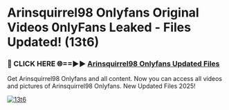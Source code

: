 # Arinsquirrel98 Onlyfans Original Videos 0nlyFans Leaked - Files Updated! (13t6)

<h3>🔴 CLICK HERE 🌐==►► <a href="https://tinyurl.com/ehrbuxhb" rel="nofollow">Arinsquirrel98 Onlyfans Updated Files</a></h3>

Get Arinsquirrel98 Onlyfans and all content. Now you can access all videos and pictures of Arinsquirrel98 Onlyfans. New Updated Files 2025!

[![13t6](https://i.imgur.com/lVYEuWS.gif)](https://tinyurl.com/ehrbuxhb)
